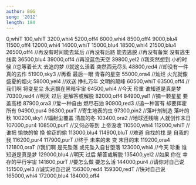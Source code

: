 ```yaml
---
author: BGG
song: '2012'
length: 184
---
```

0,whiT
100,whiT
3200,whi4
5200,off4
6000,whi4
8500,off4
9000,blu4
11500,off4
12000,whi4
14000,whiT
15000,blu4
18500,whi4
21500,blu4
26500,off4
//再没有时间能去延后
//再没有后路 能去逃脱
//再没有备案 没有逃生线索
36500,blu4
39000,off4
//再没蓝色天空
39800,yel2
//我突然想到 小的时候
//总等着长大 去追的梦
//就这么活着 突然西元尽头
48800,red4
//却没有一件 真的去作
51900,sky3
//再看 最后一眼 青春的星空
55000,ora4
//灿烂 火光就像 盛夏的烟火
58000,yel4
//欢送 挣扎万年 文明的颠峰
60500,whiT
63500,off4
//我们啊 将变星尘 永远飘在黑暗宇宙
64500,whi4
//今天 珍重 谁知道是真是梦
70300,red4
//明天 过后 是解答或解脱
82000,off4
84900,yel1
//摘一颗星星 要盖高楼
87900,ora3
//爱一种自由 燃尽石油
90900,red3
//追一种富有 却要挥霍所有
94900,pur4
96300,purT
//寄生地表的虫
97300,pin2
//落叶剂制造 落叶的秋
100200,sky1
//辐射尘覆盖 清晨的冬
103400,ora2
//地球还残喘 人就创作末日
107000,pur4
108500,purT
//又何必等到 上帝没收
110500,whi4
112000,whiT
//谁把 愉快的愉 换 偷窃的偷
113000,blu4
114900,bluT
//难道 自找的找 是 自我的我
116200,pur4
117900,purT
//终于 未来的未 变 末日的末
119200,ora4
121800,oraT
//我们啊 是先坠落 或先坠入自甘堕落
123000,whi4
//今天 珍重 谁知道是真是梦
129000,blu4
//明天 过后 解答或解脱
135400,yel2
//如果 你在 幸存的平行宇宙
141800,purT
//要怎么做 要怎么活
144000,pur4
//请你对自己说
151500,yel3
//诚实对自己说
156300,red4
159300,redT
//快对自己说
165000,whi4
172000,blu4
184000,off4